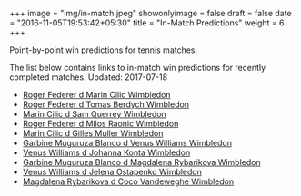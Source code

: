 +++
image = "img/in-match.jpeg"
showonlyimage = false
draft = false
date = "2016-11-05T19:53:42+05:30"
title = "In-Match Predictions"
weight = 6
+++

Point-by-point win predictions for tennis matches.

<!--more-->


The list below contains links to in-match win predictions for recently completed matches. Updated: 2017-07-18

<ul>
<li><a href="/match1/">Roger Federer d Marin Cilic Wimbledon</a></li>
<li><a href="/match2/">Roger Federer d Tomas Berdych Wimbledon</a></li>
<li><a href="/match3/">Marin Cilic d Sam Querrey Wimbledon</a></li>
<li><a href="/match4/">Roger Federer d Milos Raonic Wimbledon</a></li>
<li><a href="/match5/">Marin Cilic d Gilles Muller Wimbledon</a></li>
<li><a href="/match6/">Garbine Muguruza Blanco d Venus Williams Wimbledon</a></li>
<li><a href="/match7/">Venus Williams d Johanna Konta Wimbledon</a></li>
<li><a href="/match8/">Garbine Muguruza Blanco d Magdalena Rybarikova Wimbledon</a></li>
<li><a href="/match9/">Venus Williams d Jelena Ostapenko Wimbledon</a></li>
<li><a href="/match10/">Magdalena Rybarikova d Coco Vandeweghe Wimbledon</a></li>
</ul>
